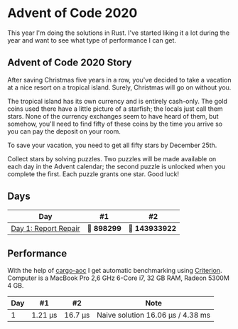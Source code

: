 # Advent of Code 2020

This year I'm doing the solutions in Rust. I've started liking it a lot during the year and want to see what type of performance I can get.

## Advent of Code 2020 Story

After saving Christmas five years in a row, you've decided to take a vacation at a nice resort on a tropical island. Surely, Christmas will go on without you.

The tropical island has its own currency and is entirely cash-only. The gold coins used there have a little picture of a starfish; the locals just call them stars. None of the currency exchanges seem to have heard of them, but somehow, you'll need to find fifty of these coins by the time you arrive so you can pay the deposit on your room.

To save your vacation, you need to get all fifty stars by December 25th.

Collect stars by solving puzzles. Two puzzles will be made available on each day in the Advent calendar; the second puzzle is unlocked when you complete the first. Each puzzle grants one star. Good luck!

## Days

| Day                                                                                             | #1            |  #2              |
| ----------------------------------------------------------------------------------------------- | ------------- | ---------------- |
| [Day 1: Report Repair](https://github.com/believer/advent-of-code/blob/master/rust/2020/day_01) | 🌟 **898299** | 🌟 **143933922**  |

## Performance

With the help of [cargo-aoc](https://github.com/gobanos/cargo-aoc) I get automatic benchmarking using [Criterion](https://github.com/bheisler/criterion.rs). Computer is a MacBook Pro 2,6 GHz 6-Core i7, 32 GB RAM, Radeon 5300M 4 GB.

| Day | #1      | #2      | Note                              |
| --- | ------- | ------- | --------------------------------- |
| 1   | 1.21 µs | 16.7 µs | Naive solution 16.06 µs / 4.38 ms |
